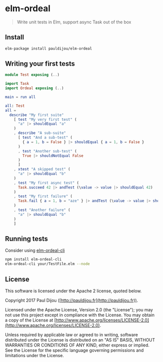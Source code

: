 # elm-ordeal

> Write unit tests in Elm, support async Task out of the box

## Install

```bash
elm-package install pauldijou/elm-ordeal
```

## Writing your first tests

```elm
module Test exposing (..)

import Task
import Ordeal exposing (..)

main = run all

all: Test
all =
  describe "My first suite"
    [ test "My very first test" (
      "a" |> shouldEqual "a"
    )
    , describe "A sub-suite"
      [ test "And a sub-test" (
        { a = 1, b = False } |> shouldEqual { a = 1, b = False }
      )
      , test "Another sub-test" (
        True |> shouldNotEqual False
      )
      ]
    , xtest "A skipped test" (
      "a" |> shouldEqual "b"
    )
    , test "My first async test" (
      Task.succeed 42 |> andTest (\value -> value |> shouldEqual 42)
    )
    , test "My first failure" (
      Task.fail { a = 1, b = "aze" } |> andTest (\value -> value |> shouldEqual "54")
    )
    , test "Another failure" (
      "a" |> shouldEqual "b"
    )
    ]

```

## Running tests

Consider using [elm-ordeal-cli](https://github.com/pauldijou/elm-ordeal-cli)


```bash
npm install elm-ordeal-cli
elm-ordeal-cli your/TestFile.elm --node
```

## License

This software is licensed under the Apache 2 license, quoted below.

Copyright 2017 Paul Dijou ([http://pauldijou.fr](http://pauldijou.fr)).

Licensed under the Apache License, Version 2.0 (the "License"); you may not use this project except in compliance with the License. You may obtain a copy of the License at [http://www.apache.org/licenses/LICENSE-2.0](http://www.apache.org/licenses/LICENSE-2.0).

Unless required by applicable law or agreed to in writing, software distributed under the License is distributed on an "AS IS" BASIS, WITHOUT WARRANTIES OR CONDITIONS OF ANY KIND, either express or implied. See the License for the specific language governing permissions and limitations under the License.
